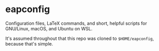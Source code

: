 eapconfig
=========

Configuration files, LaTeX commands, and short, helpful scripts for GNU/Linux,
macOS, and Ubuntu on WSL.

It's assumed throughout that this repo was cloned to `$HOME/eapconfig`, because
that's simple.
